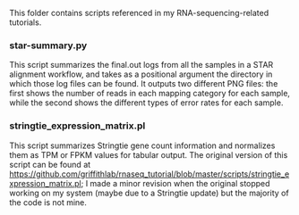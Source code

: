 This folder contains scripts referenced in my RNA-sequencing-related tutorials.

### star-summary.py

This script summarizes the final.out logs from all the samples in a STAR alignment workflow, and takes as a positional argument the directory in which those log files can be found. It outputs two different PNG files: the first shows the number of reads in each mapping category for each sample, while the second shows the different types of error rates for each sample.

### stringtie_expression_matrix.pl

This script summarizes Stringtie gene count information and normalizes them as TPM or FPKM values for tabular output. The original version of this script can be found at https://github.com/griffithlab/rnaseq_tutorial/blob/master/scripts/stringtie_expression_matrix.pl; I made a minor revision when the original stopped working on my system (maybe due to a Stringtie update) but the majority of the code is not mine.
